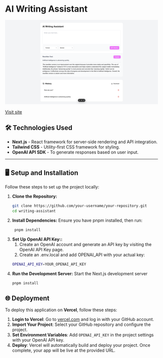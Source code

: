 # AI Writing Assistant

![Website](./public/app.png)

[Visit site](https://writing-assistant-iota.vercel.app/)

## 🛠️ Technologies Used

- **Next.js** - React framework for server-side rendering and API integration.
- **Tailwind CSS** - Utility-first CSS framework for styling.
- **OpenAI API SDK** - To generate responses based on user input.

---

## 🖥️ Setup and Installation

Follow these steps to set up the project locally:

1. **Clone the Repository:**
   ```bash
   git clone https://github.com/your-username/your-repository.git
   cd writing-assistant
   ```
2. **Install Dependencies:** Ensure you have pnpm installed, then run:
   ```bash
    pnpm install
   ```
3. **Set Up OpenAI API Key::**
   1. Create an OpenAI account and generate an API key by visiting the OpenAI API Key page.
   2. Create an .env.local and add OPENAI_API with your actual key:
   ```bash
   OPENAI_API_KEY=YOUR_OPENAI_API_KEY
   ```
4. **Run the Development Server:** Start the Next.js development server
   ```bash
   pnpm install
   ```

## 🌐 Deployment

To deploy this application on **Vercel**, follow these steps:

1. **Login to Vercel**: Go to [vercel.com](https://vercel.com/) and log in with your GitHub account.
2. **Import Your Project**: Select your GitHub repository and configure the project.
3. **Set Environment Variables**: Add `OPENAI_API_KEY` in the project settings with your OpenAI API key.
4. **Deploy**: Vercel will automatically build and deploy your project. Once complete, your app will be live at the provided URL.
